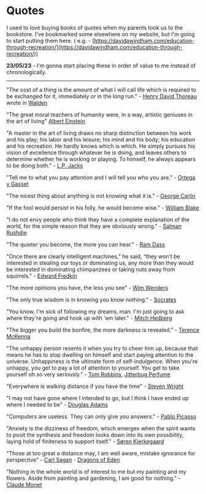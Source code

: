 # Quotes

I used to love buying books of quotes when my parents took us to the bookstore. I've bookmarked some elsewhere on my website, but I'm going to start putting them here. ( e.g. - [https://davidawindham.com/education-through-recreation/](https://davidawindham.com/education-through-recreation/))

**23/05/23** - I'm gonna start placing these in order of value to me instead of chronologically.

---

"The cost of a thing is the amount of what I will call life which is required to be exchanged for it, immediately or in the long run." - [Henry David Thoreau](https://en.wikipedia.org/wiki/Henry_David_Thoreau) wrote in [Walden](https://en.wikipedia.org/wiki/Walden)

"The great moral teachers of humanity were, in a way, artistic geniuses in the art of living" [Albert Einstein](https://en.wikipedia.org/wiki/Albert_Einstein)

"A master in the art of living draws no sharp distinction between his work and his play; his labor and his leisure; his mind and his body; his education and his recreation. He hardly knows which is which. He simply pursues his vision of excellence through whatever he is doing, and leaves others to determine whether he is working or playing. To himself, he always appears to be doing both." - [L.P. Jacks](https://en.wikipedia.org/wiki/L._P._Jacks)

"Tell me to what you pay attention and I will tell you who you are." - [Ortega y Gasset](https://en.wikipedia.org/wiki/Jos%C3%A9_Ortega_y_Gasset)

"The nicest thing about anything is not knowing what it is." - [George Carlin](https://en.wikipedia.org/wiki/George_Carlin)

"If the fool would persist in his folly, he would become wise." - [William Blake](https://en.wikipedia.org/wiki/William_Blake)

"I do not envy people who think they have a complete explanation of the world, for the simple reason that they are obviously wrong." - [Salman Rushdie](https://en.wikipedia.org/wiki/Salman_Rushdie)

"The quieter you become, the more you can hear." - [Ram Dass](https://en.wikipedia.org/wiki/Ram_Dass)

"Once there are clearly intelligent machines,” he said, “they won’t be interested in stealing our toys or dominating us, any more than they would be interested in dominating chimpanzees or taking nuts away from squirrels." - [Edward Fredkin](https://en.wikipedia.org/wiki/Edward_Fredkin)

"The more opinions you have, the less you see" - [Wim Wenders](https://en.wikipedia.org/wiki/Wim_Wenders)

"The only true wisdom is in knowing you know nothing." - [Socrates](https://en.wikipedia.org/wiki/Socrates)

"You know, I'm sick of following my dreams, man. I'm just going to ask where they're going and hook up with 'em later." - [Mitch Hedberg](https://en.wikipedia.org/wiki/Mitch_Hedberg)

"The bigger you build the bonfire, the more darkness is revealed." - [Terence McKenna](https://en.wikipedia.org/wiki/Terence_McKenna)

"The unhappy person resents it when you try to cheer him up, because that means he has to stop dwelling on himself and start paying attention to the universe. Unhappiness is the ultimate form of self-indulgence. When you're unhappy, you get to pay a lot of attention to yourself. You get to take yourself oh so very seriously." - [Tom Robbins](https://en.wikipedia.org/wiki/Tom_Robbins), [Jitterbug Perfume](https://en.wikipedia.org/wiki/Jitterbug_Perfume)

"Everywhere is walking distance if you have the time" - [Steven Wright](https://en.wikipedia.org/wiki/Steven_Wright)

"I may not have gone where I intended to go, but I think I have ended up where I needed to be" - [Douglas Adams](https://en.wikipedia.org/wiki/Douglas_Adams)

"Computers are useless. They can only give you answers." - [Pablo Picasso](https://en.wikipedia.org/wiki/Pablo_Picasso)

"Anxiety is the dizziness of freedom, which emerges when the spirit wants to posit the synthesis and freedom looks down into its own possibility, laying hold of finiteness to support itself." - [Søren Kierkegaard](https://en.wikipedia.org/wiki/S%C3%B8ren_Kierkegaard)

"Those at too great a distance may, I am well aware, mistake ignorance for perspective" - [Carl Sagan](https://en.wikipedia.org/wiki/Carl_Sagan) - [Dragons of Eden](https://en.wikipedia.org/wiki/The_Dragons_of_Eden)

"Nothing in the whole world is of interest to me but my painting and my flowers. Aside from painting and gardening, I am good for nothing." - [Claude Monet](https://en.wikipedia.org/wiki/Claude_Monet)

